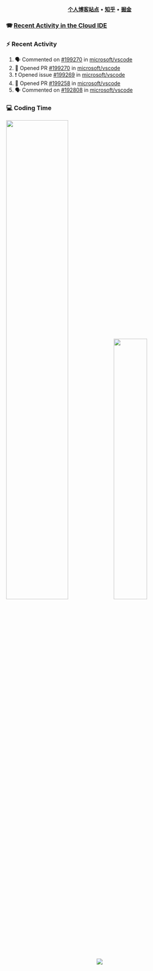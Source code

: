 <p align="center">
    <b><a href="https://yiliang.site">个人博客站点</a></b>
    •
    <b><a href="https://www.zhihu.com/people/Mrz2J">知乎</a></b>
    •
    <b><a href="https://juejin.im/user/2629687542813016">掘金</a></b>
</p>

### :accordion: [Recent Activity in the Cloud IDE](https://github.com/cloud-webide/.github)

### :zap: Recent Activity

<!--START_SECTION:activity-->

1. 🗣 Commented on [#199270](https://github.com/microsoft/vscode/pull/199270#issuecomment-1829277517) in [microsoft/vscode](https://github.com/microsoft/vscode)
2. 💪 Opened PR [#199270](https://github.com/microsoft/vscode/pull/199270) in [microsoft/vscode](https://github.com/microsoft/vscode)
3. ❗ Opened issue [#199269](https://github.com/microsoft/vscode/issues/199269) in [microsoft/vscode](https://github.com/microsoft/vscode)
4. 💪 Opened PR [#199258](https://github.com/microsoft/vscode/pull/199258) in [microsoft/vscode](https://github.com/microsoft/vscode)
5. 🗣 Commented on [#192808](https://github.com/microsoft/vscode/issues/192808#issuecomment-1825367636) in [microsoft/vscode](https://github.com/microsoft/vscode)

<!--END_SECTION:activity-->

### 💻 Coding Time

<img align="" width="57.5%" src="https://github-readme-stats.vercel.app/api?username=yiliang114&hide_title=true&hide_border=true&show_icons=true&include_all_commits=true&line_height=21&theme=vue-dark&border_radius=0" /><img align="" width="42.4%" src="https://github-readme-stats.vercel.app/api/top-langs/?username=yiliang114&hide_title=true&hide_border=true&layout=compact&theme=vue-dark&border_radius=0" />

<div align="center">
    <img src="https://github-readme-streak-stats.herokuapp.com/?user=yiliang114" />
</div>
